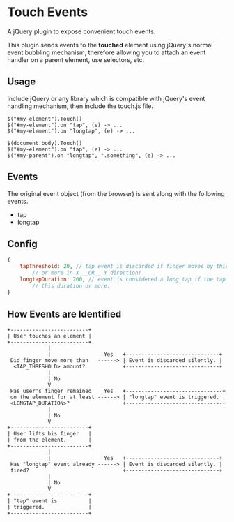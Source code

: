 Touch Events
============

A jQuery plugin to expose convenient touch events.

This plugin sends events to the **touched** element using jQuery's normal event
bubbling mechanism, therefore allowing you to attach an event handler on a
parent element, use selectors, etc.


Usage
-----

Include jQuery or any library which is compatible with jQuery's event handling
mechanism, then include the touch.js file.

```litcoffee
$("#my-element").Touch()
$("#my-element").on "tap", (e) -> ...
$("#my-element").on "longtap", (e) -> ...
```

```litcoffee
$(document.body).Touch()
$("#my-element").on "tap", (e) -> ...
$("#my-parent").on "longtap", ".something", (e) -> ...
```


Events
------

The original event object (from the browser) is sent along with the following
events.

- tap
- longtap


Config
------

```javascript
{
    tapThreshold: 20, // tap event is discarded if finger moves by this amount
        // or more in X __OR__ Y direction!
    longtapDuration: 200, // event is considered a long tap if the tap lasts
        // this duration or more.
}
```


How Events are Identified
-------------------------

```
+-------------------------+
| User touches an element |
+-------------------------+
             |
             |                 Yes   +------------------------------+
 Did finger move more than   ------> | Event is discarded silently. |
  <TAP_THRESHOLD> amount?            +------------------------------+
             |
             | No
             V
 Has user's finger remained    Yes   +-------------------------------+
 on the element for at least ------> | "longtap" event is triggered. |
 <LONGTAP_DURATION>?                 +-------------------------------+
             |
             | No
             V
+-------------------------+
| User lifts his finger   |
| from the element.       |
+-------------------------+
             |
             |                 Yes   +------------------------------+
 Has "longtap" event already ------> | Event is discarded silently. |
 fired?                              +------------------------------+
             |
             | No
             V
+-------------------------+
| "tap" event is          |
| triggered.              |
+-------------------------+
```
